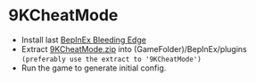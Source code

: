 # 9KCheatMode

- Install last [BepInEx Bleeding Edge](https://builds.bepinex.dev/projects/bepinex_be)
- Extract [9KCheatMode.zip](https://github.com/caioreix/9KCheatMode/releases) into (GameFolder)/BepInEx/plugins `(preferably use the extract to '9KCheatMode')`
- Run the game to generate initial config.
